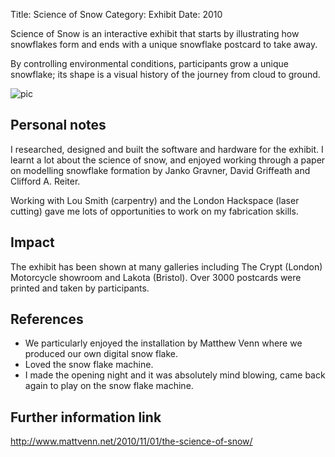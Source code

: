 Title: Science of Snow
Category: Exhibit
Date: 2010

Science of Snow is an interactive exhibit that starts by illustrating how snowflakes form and ends with a unique snowflake postcard to take away.

By controlling environmental conditions, participants grow a unique snowflake; its shape is a visual history of the journey from cloud to ground.

<!-- PELICAN_END_SUMMARY -->

![pic](pics/scienceofsnow/1.png)

## Personal notes

I researched, designed and built the software and hardware for the exhibit. I
learnt a lot about the science of snow, and enjoyed working through a paper
on modelling snowflake formation by Janko Gravner, David Griffeath and Clifford A. Reiter. 

Working with Lou Smith (carpentry) and the London Hackspace (laser cutting) gave me lots of opportunities to work on my fabrication skills.

## Impact

The exhibit has been shown at many galleries including The Crypt (London) Motorcycle showroom and Lakota (Bristol). Over 3000 postcards were printed and taken by participants.

## References

* We particularly enjoyed the installation by Matthew Venn where we produced our own digital snow flake.
* Loved the snow flake machine.
* I made the opening night and it was absolutely mind blowing, came back again to play on the snow flake machine.

## Further information link

http://www.mattvenn.net/2010/11/01/the-science-of-snow/


